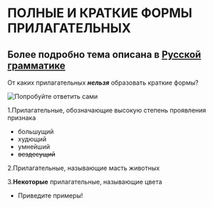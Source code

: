 # ПОЛНЫЕ И КРАТКИЕ ФОРМЫ ПРИЛАГАТЕЛЬНЫХ
## Более подробно тема описана в [Русской грамматике](http://rusgram.narod.ru/1315-1341.html)

От каких прилагательных **_нельзя_** образовать краткие формы?

![Попробуйте ответить сами](https://www.ekburg.ru/UserFiles/image/news/0/5/38/53830Big.jpg "Попробуйте ответить сами")

1.Прилагательные, обозначающие высокую степень проявления признака

* большущий
* худющий
* умнейший
* ~~вездесущий~~

2.Прилагательные, называющие масть животных

3.**Некоторые** прилагательные, называющие цвета

* Приведите примеры!
